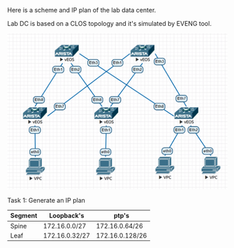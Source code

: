 Here is a scheme and IP plan of the lab data center.

Lab DC is based on a CLOS topology and it's simulated by EVENG tool.

![clos_topology.png](assets/clos_topology.png)

Task 1: Generate an IP plan



| Segment | Loopback's     | ptp's           |
| ------- | -------------- | --------------- |
| Spine   | 172.16.0.0/27  | 172.16.0.64/26  |
| Leaf    | 172.16.0.32/27 | 172.16.0.128/26 |
